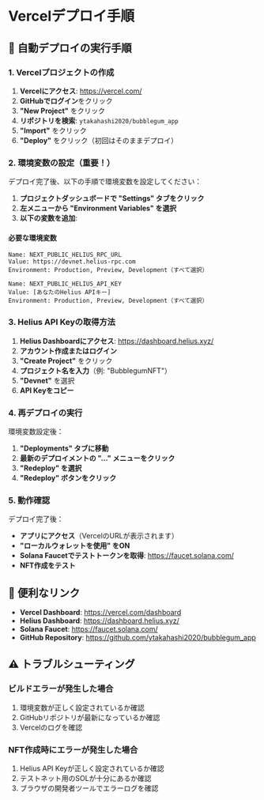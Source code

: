 # Vercelデプロイ手順

## 🚀 自動デプロイの実行手順

### 1. Vercelプロジェクトの作成

1. **Vercelにアクセス**: https://vercel.com/
2. **GitHubでログイン**をクリック
3. **"New Project"** をクリック
4. **リポジトリを検索**: `ytakahashi2020/bubblegum_app`
5. **"Import"** をクリック
6. **"Deploy"** をクリック（初回はそのままデプロイ）

### 2. 環境変数の設定（重要！）

デプロイ完了後、以下の手順で環境変数を設定してください：

1. **プロジェクトダッシュボードで "Settings" タブをクリック**
2. **左メニューから "Environment Variables" を選択**
3. **以下の変数を追加**:

#### 必要な環境変数
```
Name: NEXT_PUBLIC_HELIUS_RPC_URL
Value: https://devnet.helius-rpc.com
Environment: Production, Preview, Development（すべて選択）
```

```
Name: NEXT_PUBLIC_HELIUS_API_KEY  
Value: [あなたのHelius APIキー]
Environment: Production, Preview, Development（すべて選択）
```

### 3. Helius API Keyの取得方法

1. **Helius Dashboardにアクセス**: https://dashboard.helius.xyz/
2. **アカウント作成またはログイン**
3. **"Create Project"** をクリック
4. **プロジェクト名を入力**（例: "BubblegumNFT"）
5. **"Devnet"** を選択
6. **API Keyをコピー**

### 4. 再デプロイの実行

環境変数設定後：
1. **"Deployments" タブに移動**
2. **最新のデプロイメントの "..." メニューをクリック**
3. **"Redeploy" を選択**
4. **"Redeploy" ボタンをクリック**

### 5. 動作確認

デプロイ完了後：
- **アプリにアクセス**（VercelのURLが表示されます）
- **"ローカルウォレットを使用" をON**
- **Solana Faucetでテストトークンを取得**: https://faucet.solana.com/
- **NFT作成をテスト**

## 🔗 便利なリンク

- **Vercel Dashboard**: https://vercel.com/dashboard
- **Helius Dashboard**: https://dashboard.helius.xyz/
- **Solana Faucet**: https://faucet.solana.com/
- **GitHub Repository**: https://github.com/ytakahashi2020/bubblegum_app

## ⚠️ トラブルシューティング

### ビルドエラーが発生した場合
1. 環境変数が正しく設定されているか確認
2. GitHubリポジトリが最新になっているか確認
3. Vercelのログを確認

### NFT作成時にエラーが発生した場合
1. Helius API Keyが正しく設定されているか確認
2. テストネット用のSOLが十分にあるか確認
3. ブラウザの開発者ツールでエラーログを確認